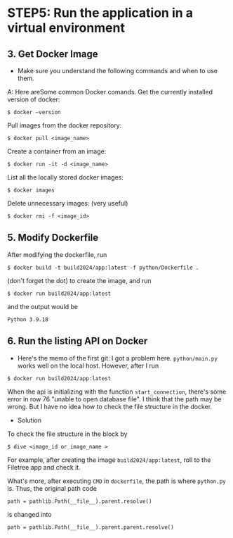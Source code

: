 # STEP5: Run the application in a virtual environment

## 3. Get Docker Image

* Make sure you understand the following commands and when to use them.

A: Here areSome common Docker comands.
Get the currently installed version of docker:
```shell
$ docker –version
```
Pull images from the docker repository:
```shell
$ docker pull <image_name>
```
Create a container from an image:
```shell
$ docker run -it -d <image_name>
```
List all the locally stored docker images:
```shell
$ docker images
```
Delete unnecessary images: (very useful)
```shell
$ docker rmi -f <image_id>
```

## 5. Modify Dockerfile

After modifying the dockerfile, run
```shell
$ docker build -t build2024/app:latest -f python/Dockerfile .
``` 
(don't forget the dot)
to create the image, and run
```shell
$ docker run build2024/app:latest
```
and the output would be
```shell
Python 3.9.18
```

## 6. Run the listing API on Docker

* Here's the memo of the first git:
I got a problem here.
`python/main.py` works well on the local host.
However, after I run
```shell
$ docker run build2024/app:latest
```
When the api is initializing with the function `start_connection`,
there's some error in row 76 "unable to open database file".
I think that the path may be wrong. But I have no idea how to check the file structure in the docker.

* Solution

To check the file structure in the block by
```shell
$ dive <image_id or image_name >
```

For example, after creating the image `build2024/app:latest`, roll to the Filetree app and check it.

What's more, after executing `CMD` in `dockerfile`, the path is where `python.py` is. Thus, the original path code
```shell
path = pathlib.Path(__file__).parent.resolve()
```
is changed into
```shell
path = pathlib.Path(__file__).parent.parent.resolve()
```